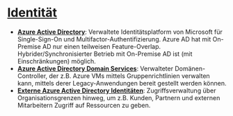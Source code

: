 # [Identität]

* **[Azure Active Directory]**: Verwaltete Identitätsplatform von Microsoft für Single-Sign-On und Multifactor-Authentifizierung. Azure AD hat mit On-Premise AD nur einen teilweisen Feature-Overlap. Hybrider/Synchronisierter Betrieb mit On-Premise AD ist (mit Einschränkungen) möglich.
* **[Azure Active Directory Domain Services]**: Verwalteter Domänen-Controller, der z.B. Azure VMs mittels Gruppenrichtlinien verwalten kann, mittels derer Legacy-Anwendungen bereit gestellt werden können.
* **[Externe Azure Active Directory Identitäten]**: Zugriffsverwaltung über Organisationsgrenzen hinweg, um z.B. Kunden, Partnern und externen Mitarbeitern Zugriff auf Ressourcen zu geben.

[Identität]: https://azure.microsoft.com/de-de/services/#identity
[Azure Active Directory]: https://azure.microsoft.com/de-de/services/active-directory/
[Azure Active Directory Domain Services]: https://azure.microsoft.com/de-de/services/active-directory-ds/
[Externe Azure Active Directory Identitäten]: https://azure.microsoft.com/de-de/services/active-directory/external-identities/
